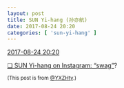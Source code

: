 ```yaml
---
layout: post
title: SUN Yi-hang (孙亦航)
date: 2017-08-24 20:20
categories: [ 'sun-yi-hang' ]
---
```


<div class="weibo-info">
  <a href="http://weibo.com/2565158051/FiC9ottB1">2017-08-24 20:20</a>
</div>

[❏ SUN Yi-hang on Instagram: “swag”](https://www.instagram.com/p/BYLSCmvjLZr/)?

<!-- more -->

<small>(This post is from [@YXZHty](http://weibo.com/2565158051).)</small>
